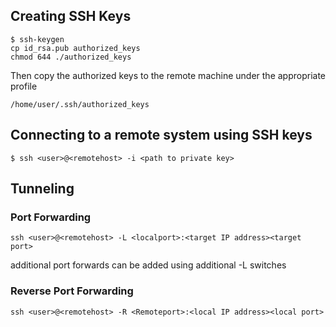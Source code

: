 ## Creating SSH Keys

```
$ ssh-keygen
cp id_rsa.pub authorized_keys
chmod 644 ./authorized_keys
```
Then copy the authorized keys to the remote machine under the appropriate profile   
```
/home/user/.ssh/authorized_keys
```

## Connecting to a remote system using SSH keys
```
$ ssh <user>@<remotehost> -i <path to private key>
```

## Tunneling 
### Port Forwarding
```
ssh <user>@<remotehost> -L <localport>:<target IP address><target port>
```
additional port forwards can be added using additional -L switches  
  
### Reverse Port Forwarding  
```
ssh <user>@<remotehost> -R <Remoteport>:<local IP address><local port>
```
